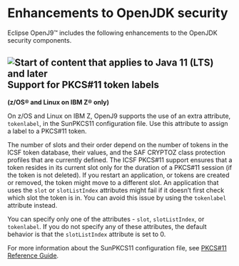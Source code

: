<!--
* Copyright (c) 2017, 2023 IBM Corp. and others
*
* This program and the accompanying materials are made
* available under the terms of the Eclipse Public License 2.0
* which accompanies this distribution and is available at
* https://www.eclipse.org/legal/epl-2.0/ or the Apache
* License, Version 2.0 which accompanies this distribution and
* is available at https://www.apache.org/licenses/LICENSE-2.0.
*
* This Source Code may also be made available under the
* following Secondary Licenses when the conditions for such
* availability set forth in the Eclipse Public License, v. 2.0
* are satisfied: GNU General Public License, version 2 with
* the GNU Classpath Exception [1] and GNU General Public
* License, version 2 with the OpenJDK Assembly Exception [2].
*
* [1] https://www.gnu.org/software/classpath/license.html
* [2] https://openjdk.org/legal/assembly-exception.html
*
* SPDX-License-Identifier: EPL-2.0 OR Apache-2.0 OR GPL-2.0 WITH
* Classpath-exception-2.0 OR LicenseRef-GPL-2.0 WITH Assembly-exception
-->

# Enhancements to OpenJDK security

Eclipse OpenJ9&trade; includes the following enhancements to the OpenJDK security components.

## ![Start of content that applies to Java 11 (LTS) and later](cr/java11plus.png) Support for PKCS#11 token labels

**(z/OS&reg; and Linux on IBM Z&reg; only)**

On z/OS and Linux on IBM Z, OpenJ9 supports the use of an extra attribute, `tokenlabel`, in the SunPKCS11 configuration file. Use this attribute to assign a label to a PKCS#11 token.

The number of slots and their order depend on the number of tokens in the ICSF token database, their values, and the SAF CRYPTOZ class protection profiles that are currently defined. The ICSF PKCS#11 support ensures that a token resides in its current slot only for the duration of a PKCS#11 session (if the token is not deleted). If you restart an application, or tokens are created or removed, the token might move to a different slot. An application that uses the `slot` or `slotListIndex` attributes might fail if it doesn’t first check which slot the token is in. You can avoid this issue by using the `tokenlabel` attribute instead.

You can specify only one of the attributes - `slot`, `slotListIndex`, or `tokenlabel`. If you do not specify any of these attributes, the default behavior is that the `slotListIndex` attribute is set to 0.

For more information about the SunPKCS11 configuration file, see [PKCS#11 Reference Guide](https://docs.oracle.com/en/java/javase/11/security/pkcs11-reference-guide1.html).


<!-- ==== END OF TOPIC ==== enhancementstoopenjdksecurity.md ==== -->
